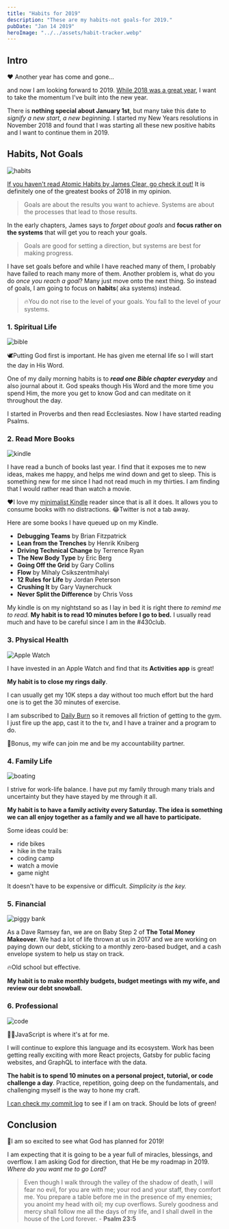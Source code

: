 ```yaml
---
title: "Habits for 2019"
description: "These are my habits-not goals-for 2019."
pubDate: "Jan 14 2019"
heroImage: "../../assets/habit-tracker.webp"
---
```


## Intro

❤️ Another year has come and gone...

and now I am looking forward to 2019. [While 2018 was a great year](https://frankpigeon.com/2018-year-in-review), I want to take the momentum I've built into the new year.

There is **nothing special about January 1st**, but many take this date to _signify a new start_, _a new beginning_. I started my New Years resolutions in November 2018 and found that I was starting all these new positive habits and I want to continue them in 2019.

## Habits, Not Goals

![habits](../../assets/habits.webp)

[If you haven't read Atomic Habits by James Clear, go check it out!](https://jamesclear.com/book/atomic-habits) It is definitely one of the greatest books of 2018 in my opinion.

> Goals are about the results you want to achieve. Systems are about the processes that lead to those results.

In the early chapters, James says to _forget about goals_ and **focus rather on the systems** that will get you to reach your goals.

> Goals are good for setting a direction, but systems are best for making progress.

I have set goals before and while I have reached many of them, I probably have failed to reach many more of them. Another problem is, what do you do _once you reach a goal_? Many just move onto the next thing. So instead of goals, I am going to focus on **habits**( aka systems) instead.

> 🔥You do not rise to the level of your goals. You fall to the level of your systems.

### 1. Spiritual Life

![bible](../../assets/bible.webp)

🕊️Putting God first is important. He has given me eternal life so I will start the day in His Word.

One of my daily morning habits is to **_read one Bible chapter everyday_** and also journal about it. God speaks though His Word and the more time you spend Him, the more you get to know God and can meditate on it throughout the day.

I started in Proverbs and then read Ecclesiastes. Now I have started reading Psalms.

### 2. Read More Books

![kindle](../../assets/kindle.webp)

I have read a bunch of books last year. I find that it exposes me to new ideas, makes me happy, and helps me wind down and get to sleep. This is something new for me since I had not read much in my thirties. I am finding that I would rather read than watch a movie.

❤️I love my [minimalist Kindle](http://www.rodrigofranco.com/MinimalKindle.html) reader since that is all it does. It allows you to consume books with no distractions. 😂Twitter is not a tab away.

Here are some books I have queued up on my Kindle.

- **Debugging Teams** by Brian Fitzpatrick
- **Lean from the Trenches** by Henrik Kniberg
- **Driving Technical Change** by Terrence Ryan
- **The New Body Type** by Eric Berg
- **Going Off the Grid** by Gary Collins
- **Flow** by Mihaly Csikszentmihalyi
- **12 Rules for Life** by Jordan Peterson
- **Crushing It** by Gary Vaynerchuck
- **Never Split the Difference** by Chris Voss

My kindle is on my nightstand so as I lay in bed it is right there _to remind me to read._ **My habit is to read 10 minutes before I go to bed.** I usually read much and have to be careful since I am in the #430club.

### 3. Physical Health

![Apple Watch](../../assets/watch.jpg)

I have invested in an Apple Watch and find that its **Activities app** is great!

**My habit is to close my rings daily**.

I can usually get my 10K steps a day without too much effort but the hard one is to get the 30 minutes of exercise.

I am subscribed to [Daily Burn](https://dailyburn.com) so it removes all friction of getting to the gym. I just fire up the app, cast it to the tv, and I have a trainer and a program to do.

💪Bonus, my wife can join me and be my accountability partner.

### 4. Family Life

![boating](../../assets/boat.webp)

I strive for work-life balance. I have put my family through many trials and uncertainty but they have stayed by me through it all.

**My habit is to have a family activity every Saturday. The idea is something we can all enjoy together as a family and we all have to participate.**

Some ideas could be:

- ride bikes
- hike in the trails
- coding camp
- watch a movie
- game night

It doesn't have to be expensive or difficult. _Simplicity is the key._

### 5. Financial

![piggy bank](../../assets/piggy-bank.jpg)

As a Dave Ramsey fan, we are on Baby Step 2 of **The Total Money Makeover**. We had a lot of life thrown at us in 2017 and we are working on paying down our debt, sticking to a monthly zero-based budget, and a cash envelope system to help us stay on track.

🔥Old school but effective.

**My habit is to make monthly budgets, budget meetings with my wife, and review our debt snowball.**

### 6. Professional

![code](../../assets/code.webp)

👨‍💻JavaScript is where it's at for me.

I will continue to explore this language and its ecosystem. Work has been getting really exciting with more React projects, Gatsby for public facing websites, and GraphQL to interface with the data.

**The habit is to spend 10 minutes on a personal project, tutorial, or code challenge a day**. Practice, repetition, going deep on the fundamentals, and challenging myself is the way to hone my craft.

[I can check my commit log](https://github.com/fpigeonjr) to see if I am on track. Should be lots of green!

## Conclusion

🎉I am so excited to see what God has planned for 2019!

I am expecting that it is going to be a year full of miracles, blessings, and overflow. I am asking God for direction, that He be my roadmap in 2019. _Where do you want me to go Lord?_

> Even though I walk through the valley of the shadow of death,
> I will fear no evil,
> for you are with me;
> your rod and your staff,
> they comfort me.
> You prepare a table before me
> in the presence of my enemies;
> you anoint my head with oil;
> my cup overflows.
> Surely goodness and mercy shall follow me
> all the days of my life,
> and I shall dwell in the house of the Lord
> forever. - **Psalm 23:5**

